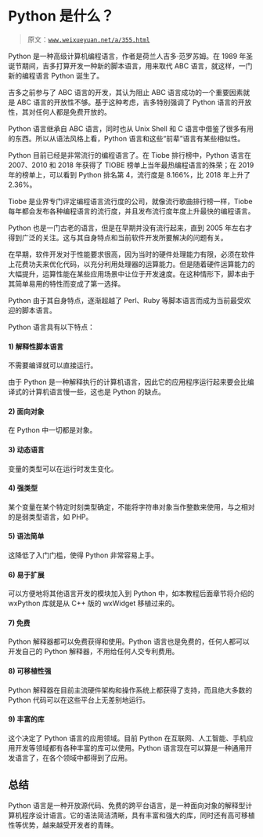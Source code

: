 # Python 是什么？

> 原文：[`www.weixueyuan.net/a/355.html`](http://www.weixueyuan.net/a/355.html)

Python 是一种高级计算机编程语言，作者是荷兰人吉多·范罗苏姆。在 1989 年圣诞节期间，吉多打算开发一种新的脚本语言，用来取代 ABC 语言，就这样，一门新的编程语言 Python 诞生了。

吉多之前参与了 ABC 语言的开发，其认为阻止 ABC 语言成功的一个重要因素就是 ABC 语言的开放性不够。基于这种考虑，吉多特别强调了 Python 语言的开放性，其对任何人都是免费开放的。

Python 语言继承自 ABC 语言，同时也从 Unix Shell 和 C 语言中借鉴了很多有用的东西。所以从语法风格上看，Python 语言和这些“前辈”语言有某些相似性。

Python 目前已经是非常流行的编程语言了。在 Tiobe 排行榜中，Python 语言在 2007、2010 和 2018 年获得了 TIOBE 榜单上当年最热编程语言的殊荣；在 2019 年的榜单上，可以看到 Python 排名第 4，流行度是 8.166%，比 2018 年上升了 2.36%。

Tiobe 是业界专门评定编程语言流行度的公司，就像流行歌曲排行榜一样，Tiobe 每年都会发布各种编程语言的流行度，并且发布流行度年度上升最快的编程语言。

Python 也是一门古老的语言，但是在早期并没有流行起来，直到 2005 年左右才得到广泛的关注。这与其自身特点和当前软件开发所要解决的问题有关。

在早期，软件开发对于性能要求很高，因为当时的硬件处理能力有限，必须在软件上花费功夫来优化代码，以充分利用处理器的运算能力。但是随着硬件运算能力的大幅提升，运算性能在某些应用场景中让位于开发速度。在这种情形下，脚本由于其简单易用的特性而变成了第一选择。

Python 由于其自身特点，逐渐超越了 Perl、Ruby 等脚本语言而成为当前最受欢迎的脚本语言。

Python 语言具有以下特点：

#### 1) 解释性脚本语言

不需要编译就可以直接运行。

由于 Python 是一种解释执行的计算机语言，因此它的应用程序运行起来要会比编译式的计算机语言慢一些，这也是 Python 的缺点。

#### 2) 面向对象

在 Python 中一切都是对象。

#### 3) 动态语言

变量的类型可以在运行时发生变化。

#### 4) 强类型

某个变量在某个特定时刻类型确定，不能将字符串对象当作整数来使用，与之相对的是弱类型语言，如 PHP。

#### 5) 语法简单

这降低了入门门槛，使得 Python 非常容易上手。

#### 6) 易于扩展

可以方便地将其他语言开发的模块加入到 Python 中，如本教程后面章节将介绍的 wxPython 库就是从 C++ 版的 wxWidget 移植过来的。

#### 7) 免费

Python 解释器都可以免费获得和使用。Python 语言也是免费的，任何人都可以开发自己的 Python 解释器，不用给任何人交专利费用。

#### 8) 可移植性强

Python 解释器在目前主流硬件架构和操作系统上都获得了支持，而且绝大多数的 Python 代码可以在这些平台上无差别地运行。

#### 9) 丰富的库

这个决定了 Python 语言的应用领域。目前 Python 在互联网、人工智能、手机应用开发等领域都有各种丰富的库可以使用。Python 语言现在可以算是一种通用开发语言了，在各个领域中都得到了应用。

## 总结

Python 语言是一种开放源代码、免费的跨平台语言，是一种面向对象的解释型计算机程序设计语言。它的语法简洁清晰，具有丰富和强大的库，同时还有高可移植性等优势，越来越受开发者的青睐。